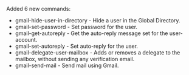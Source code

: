 Added 6 new commands:
- gmail-hide-user-in-directory - Hide a user in the Global Directory.
- gmail-set-password - Set password for the user.
- gmail-get-autoreply - Get the auto-reply message set for the user-account.
- gmail-set-autoreply - Set auto-reply for the user.
- gmail-delegate-user-mailbox - Adds or removes a delegate to the mailbox, without sending any verification email.
- gmail-send-mail - Send mail using Gmail.
